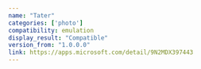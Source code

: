 ```yaml
---
name: "Tater"
categories: ['photo']
compatibility: emulation
display_result: "Compatible"
version_from: "1.0.0.0"
link: https://apps.microsoft.com/detail/9N2MDX397443
---
```

